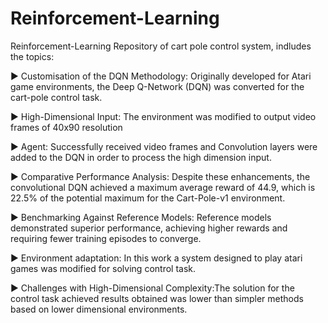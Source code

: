 # Reinforcement-Learning
Reinforcement-Learning Repository of cart pole control system, indludes the topics:

 ► Customisation of the DQN Methodology: Originally developed for Atari game 
environments, the Deep Q-Network (DQN) was converted for the cart-pole 
control task.

 ► High-Dimensional Input: The environment was modified to output video 
frames of 40x90 resolution

 ► Agent: Successfully received video frames and Convolution layers were 
added to the DQN in order to process the high dimension input.

 ► Comparative Performance Analysis: Despite these enhancements, the 
convolutional DQN achieved a maximum average reward of 44.9, which is 
22.5% of the potential maximum for the Cart-Pole-v1 environment.

 ► Benchmarking Against Reference Models: Reference models demonstrated 
superior performance, achieving higher rewards and requiring fewer training 
episodes to converge.

► Environment adaptation: In this work a system designed to play atari games was 
modified for solving control task.

 ► Challenges with High-Dimensional Complexity:The solution for the control task 
achieved results  obtained was lower than simpler methods based on lower 
dimensional environments.
